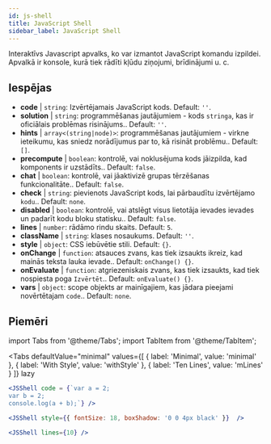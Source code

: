 ```yaml
---
id: js-shell
title: JavaScript Shell
sidebar_label: JavaScript Shell
---
```


Interaktīvs Javascript apvalks, ko var izmantot JavaScript komandu izpildei. Apvalkā ir konsole, kurā tiek rādīti kļūdu ziņojumi, brīdinājumi u. c.

## Iespējas

* __code__ | `string`: Izvērtējamais JavaScript kods. Default: `''`.
* __solution__ | `string`: programmēšanas jautājumiem - kods `stringa`, kas ir oficiālais problēmas risinājums.. Default: `''`.
* __hints__ | `array<(string|node)>`: programmēšanas jautājumiem - virkne ieteikumu, kas sniedz norādījumus par to, kā risināt problēmu.. Default: `[]`.
* __precompute__ | `boolean`: kontrolē, vai noklusējuma kods jāizpilda, kad komponents ir uzstādīts.. Default: `false`.
* __chat__ | `boolean`: kontrolē, vai jāaktivizē grupas tērzēšanas funkcionalitāte.. Default: `false`.
* __check__ | `string`: pievienots JavaScript kods, lai pārbaudītu izvērtējamo `kodu`.. Default: `none`.
* __disabled__ | `boolean`: kontrolē, vai atslēgt visus lietotāja ievades ievades un padarīt kodu bloku statisku.. Default: `false`.
* __lines__ | `number`: rādāmo rindu skaits. Default: `5`.
* __className__ | `string`: klases nosaukums. Default: `''`.
* __style__ | `object`: CSS iebūvētie stili. Default: `{}`.
* __onChange__ | `function`: atsauces zvans, kas tiek izsaukts ikreiz, kad mainās teksta lauka ievade.. Default: `onChange() {}`.
* __onEvaluate__ | `function`: atgriezeniskais zvans, kas tiek izsaukts, kad tiek nospiesta poga `Izvērtēt`.. Default: `onEvaluate() {}`.
* __vars__ | `object`: scope objekts ar mainīgajiem, kas jādara pieejami novērtētajam `code`.. Default: `none`.


## Piemēri

import Tabs from '@theme/Tabs';
import TabItem from '@theme/TabItem';

<Tabs
    defaultValue="minimal"
    values={[
        { label: 'Minimal', value: 'minimal' },
        { label: 'With Style', value: 'withStyle' },
        { label: 'Ten Lines', value: 'mLines' }
    ]}
    lazy
>

<TabItem value="minimal">

```jsx live
<JSShell code = {`var a = 2; 
var b = 2;
console.log(a + b);`} />
```

</TabItem>

<TabItem value="withStyle">

```jsx live
<JSShell style={{ fontSize: 18, boxShadow: '0 0 4px black' }}  />
```

</TabItem>

<TabItem value="mLines">

```jsx live
<JSShell lines={10} />
```

</TabItem>

</Tabs>




